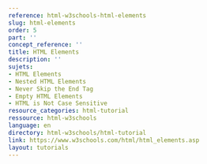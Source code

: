 ```yaml
---
reference: html-w3schools-html-elements
slug: html-elements
order: 5
part: ''
concept_reference: ''
title: HTML Elements
description: ''
sujets:
- HTML Elements
- Nested HTML Elements
- Never Skip the End Tag
- Empty HTML Elements
- HTML is Not Case Sensitive
resource_categories: html-tutorial
ressource: html-w3schools
language: en
directory: html-w3schools/html-tutorial
link: https://www.w3schools.com/html/html_elements.asp
layout: tutorials
---
```

